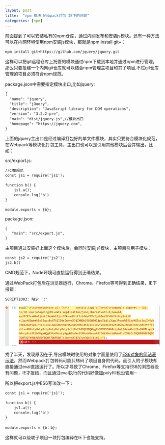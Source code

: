 ```yaml
---
layout: post
title:  "npm 模块 Webpack打包 IE下的问题"
categories: [npm]
---
```


前面提到了可以安装私有的npm仓库，通过内网发布和安装js模块。还有一种方法可以在内网环境使用npm安装js模块，那就是npm install git+：

```
npm install git+https://github.com/jquery/jquery.git
```

这样可以把git远程仓库上托管的模块通过npm下载到本地并通过npm进行管理。那么只要搭建一个内网git仓库就可以结合npm管理主项目和其子项目,不过git仓库管理的项目必须符合npm规范。

package.json中需要指定模块出口,比如jquery:

```
{
  "name": "jquery",
  "title": "jQuery",
  "description": "JavaScript library for DOM operations",
  "version": "3.2.2-pre",
  "main": "dist/jquery.js",//模块出口
  "homepage": "https://jquery.com",
}
```

上面的jquery主出口是经过编译打包好的单文件模块，其实只要符合模块化规范，在Webpack等模块化打包工具，主出口也可以是引用其他模块后合并输出，比如：

src/export.js:
```
//CMD规范
const js1 = require('js1');

function b() {
    js1.a();
    console.log('b')
}

module.exports = {b};
```

package.json:

```
{
   "main": "src/export.js",
}
```

主项目通过安装好上面这个模块后，会同时安装js1模块，主项目引用子模块：

```
const js2 = require('js2');
js2.b()
```
CMD规范下，Node环境可直接运行得到正确结果。

通过WebPack打包后在浏览器运行，Chrome、Firefox等可得到正确结果，IE下报错：

```
SCRIPT1003: 缺少 ':'
```

![image](/asserts/201703/npm-module-ie.png)

找了半天，发现原因在于,导出模块时使用的对象字面量使用了<a href='http://es6.ruanyifeng.com/#docs/object'>ES6对象的简洁表示法</a>。然而Webpack打包转码可能只转码了项目自身的代码，而引入的子模块却直接通过eval直接运行了。所以才导致了Chrome、Firefox等支持ES6的浏览器没有问题，IE才报错，而且通过eval执行的代码好像加polyfill也没管用···

所以把export.js中ES6写法改一下：

```
const js1 = require('js1');

function b() {
    js1.a();
    console.log('b')
}

module.exports = {b：b};
```

这样就可以级联子项目一块打包编译在IE下也能支持。
